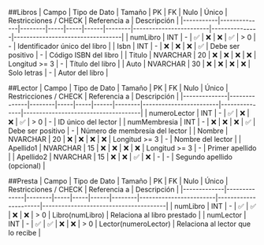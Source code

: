##Libros
| Campo     | Tipo de Dato | Tamaño | PK  | FK  | Nulo | Único | Restricciones / CHECK | Referencia a | Descripción                      |
|-----------|--------------|--------|-----|-----|------|--------|------------------------|---------------|----------------------------------|
| numLibro  | INT          | -      | ✅  | ❌  | ❌   | ✅     | > 0                    | -             | Identificador único del libro    |
| Isbn      | INT          | -      | ❌  | ❌  | ❌   | ✅     | Debe ser positivo      | -             | Código ISBN del libro            |
| Titulo    | NVARCHAR     | 20     | ❌  | ❌  | ❌   | ❌     | Longitud >= 3          | -             | Título del libro                 |
| Auto      | NVARCHAR     | 30     | ❌  | ❌  | ❌   | ❌     | Solo letras             | -             | Autor del libro                  |


##Lector
| Campo        | Tipo de Dato | Tamaño | PK  | FK  | Nulo | Único | Restricciones / CHECK | Referencia a | Descripción                         |
|--------------|--------------|--------|-----|-----|------|--------|------------------------|---------------|-------------------------------------|
| numeroLector | INT          | -      | ✅  | ❌  | ❌   | ✅     | > 0                    | -             | ID único del lector                 |
| numMembresia | INT          | -      | ❌  | ❌  | ❌   | ✅     | Debe ser positivo      | -             | Número de membresía del lector     |
| Nombre       | NVARCHAR     | 20     | ❌  | ❌  | ❌   | ❌     | Longitud >= 3          | -             | Nombre del lector                   |
| Apellido1    | NVARCHAR     | 15     | ❌  | ❌  | ❌   | ❌     | Longitud >= 3          | -             | Primer apellido                     |
| Apellido2    | NVARCHAR     | 15     | ❌  | ❌  | ✅   | ❌     | -                      | -             | Segundo apellido (opcional)        |


##Presta
| Campo       | Tipo de Dato | Tamaño | PK  | FK  | Nulo | Único | Restricciones / CHECK | Referencia a         | Descripción                           |
|-------------|--------------|--------|-----|-----|------|--------|------------------------|----------------------|---------------------------------------|
| numLibro    | INT          | -      | ✅  | ✅  | ❌   | ❌     | > 0                    | Libro(numLibro)      | Relaciona al libro prestado           |
| numLector   | INT          | -      | ✅  | ✅  | ❌   | ❌     | > 0                    | Lector(numeroLector) | Relaciona al lector que lo recibe     |
